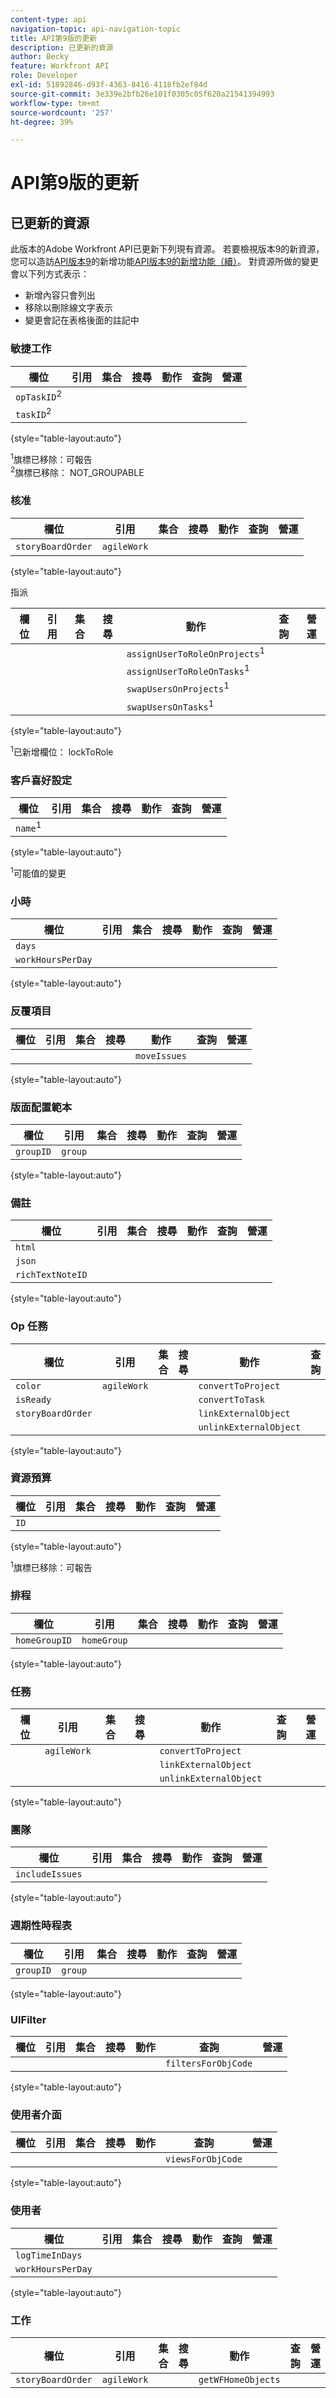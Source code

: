 ```yaml
---
content-type: api
navigation-topic: api-navigation-topic
title: API第9版的更新
description: 已更新的資源
author: Becky
feature: Workfront API
role: Developer
exl-id: 51892846-d93f-4363-8416-4118fb2ef84d
source-git-commit: 3e339e2bfb26e101f0305c05f620a21541394993
workflow-type: tm+mt
source-wordcount: '257'
ht-degree: 39%

---
```


# API第9版的更新

## 已更新的資源

此版本的Adobe Workfront API已更新下列現有資源。 若要檢視版本9的新資源，您可以造訪[API版本9](../../wf-api/api/new-api-version-9.md)的新增功能[API版本9的新增功能（續）](../../wf-api/api/new-api-version-9-continue.md)。 對資源所做的變更會以下列方式表示：

* 新增內容只會列出
* 移除以刪除線文字表示
* 變更會記在表格後面的註記中

### 敏捷工作

| 欄位 | 引用 | 集合 | 搜尋 | 動作 | 查詢 | 營運 |
|---|---|---|---|---|---|---|
| `opTaskID`<sup>2</sup> |  |   |  |   |   |  |
| `taskID`<sup>2</sup> |   |   |  |  |  |  |

{style="table-layout:auto"}

<sup>1</sup>旗標已移除：可報告\
<sup>2</sup>旗標已移除： NOT_GROUPABLE

### 核准

| 欄位 | 引用 | 集合 | 搜尋 | 動作 | 查詢 | 營運 |
|---|---|---|---|---|---|---|
| `storyBoardOrder` | `agileWork` |   |   |   |   |   |

{style="table-layout:auto"}

指派

| 欄位 | 引用 | 集合 | 搜尋 | 動作 | 查詢 | 營運 |
|---|---|---|---|---|---|---|
| |   |  |  | `assignUserToRoleOnProjects`<sup>1</sup> |   |   |
|   |   |   |   | `assignUserToRoleOnTasks`<sup>1</sup> |   |   |
|   |   |   |   | `swapUsersOnProjects`<sup>1</sup> |   |   |
|   |   |   |   | `swapUsersOnTasks`<sup>1</sup> |   |   |

{style="table-layout:auto"}

<sup>1</sup>已新增欄位： lockToRole

### 客戶喜好設定

| 欄位 | 引用 | 集合 | 搜尋 | 動作 | 查詢 | 營運 |
|---|---|---|---|---|---|---|
| `name`<sup>1</sup> |   |   |   |   |   |   |

{style="table-layout:auto"}

<sup>1</sup>可能值的變更

### 小時

| 欄位 | 引用 | 集合 | 搜尋 | 動作 | 查詢 | 營運 |
|---|---|---|---|---|---|---|
| `days` |   |   |   |   |   |   |
| `workHoursPerDay` |   |   |   |   |   |   |

{style="table-layout:auto"}

### 反覆項目

| 欄位 | 引用 | 集合 | 搜尋 | 動作 | 查詢 | 營運 |
|---|---|---|---|---|---|---|
|   |   |   |   | `moveIssues` |   |   |

{style="table-layout:auto"}

### 版面配置範本

| 欄位 | 引用 | 集合 | 搜尋 | 動作 | 查詢 | 營運 |
|---|---|---|---|---|---|---|
| `groupID` | `group` |   |   |   |   |   |

{style="table-layout:auto"}

### 備註

| 欄位 | 引用 | 集合 | 搜尋 | 動作 | 查詢 | 營運 |
|---|---|---|---|---|---|---|
| `html` |   |   |   |   |   |   |
| `json` |   |   |   |   |   |   |
| `richTextNoteID` |   |   |   |   |   |   |

{style="table-layout:auto"}

### Op 任務

| 欄位 | 引用 | 集合 | 搜尋 | 動作 | 查詢 | 營運 |
|---|---|---|---|---|---|---|
| `color` | `agileWork` |   |   | `convertToProject` |   |   |
| `isReady` |   |   |   | `convertToTask` |   |   |
| `storyBoardOrder` |   |   |   | `linkExternalObject` |   |   |
|   |   |   |   | `unlinkExternalObject` |   |   |

{style="table-layout:auto"}

### 資源預算

| 欄位 | 引用 | 集合 | 搜尋 | 動作 | 查詢 | 營運 |
|---|---|---|---|---|---|---|
| `ID` |   |   |   |   |   |   |

{style="table-layout:auto"}

<sup>1</sup>旗標已移除：可報告

### 排程

| 欄位 | 引用 | 集合 | 搜尋 | 動作 | 查詢 | 營運 |
|---|---|---|---|---|---|---|
| `homeGroupID` | `homeGroup` |   |   |   |   |   |

{style="table-layout:auto"}

### 任務

| 欄位 | 引用 | 集合 | 搜尋 | 動作 | 查詢 | 營運 |
|---|---|---|---|---|---|---|
|   | `agileWork` |   |   | `convertToProject` |   |   |
|   |   |   |   | `linkExternalObject` |   |   |
|   |   |   |   | `unlinkExternalObject` |   |   |

{style="table-layout:auto"}

### 團隊

| 欄位 | 引用 | 集合 | 搜尋 | 動作 | 查詢 | 營運 |
|---|---|---|---|---|---|---|
| `includeIssues` |   |   |   |   |   |   |

{style="table-layout:auto"}

### 週期性時程表

| 欄位 | 引用 | 集合 | 搜尋 | 動作 | 查詢 | 營運 |
|---|---|---|---|---|---|---|
| `groupID` | `group` |   |   |   |   |   |

{style="table-layout:auto"}

### UIFilter

| 欄位 | 引用 | 集合 | 搜尋 | 動作 | 查詢 | 營運 |
|---|---|---|---|---|---|---|
|   |   |   |   |   | `filtersForObjCode` |   |

{style="table-layout:auto"}

### 使用者介面

| 欄位 | 引用 | 集合 | 搜尋 | 動作 | 查詢 | 營運 |
|---|---|---|---|---|---|---|
|   |   |   |   |   | `viewsForObjCode` |   |

{style="table-layout:auto"}

### 使用者

| 欄位 | 引用 | 集合 | 搜尋 | 動作 | 查詢 | 營運 |
|---|---|---|---|---|---|---|
| `logTimeInDays` |   |   |   |   |   |   |
| `workHoursPerDay` |   |   |   |   |   |   |

{style="table-layout:auto"}

### 工作

| 欄位 | 引用 | 集合 | 搜尋 | 動作 | 查詢 | 營運 |
|---|---|---|---|---|---|---|
| `storyBoardOrder` | `agileWork` |   |   | `getWFHomeObjects` |   |   |
